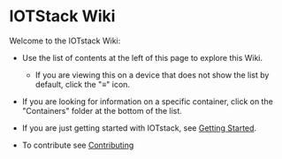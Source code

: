 # IOTStack Wiki

Welcome to the IOTstack Wiki:

* Use the list of contents at the left of this page to explore this Wiki.

	- If you are viewing this on a device that does not show the list by default, click the "≡" icon.

* If you are looking for information on a specific container, click on the "Containers" folder at the bottom of the list.

* If you are just getting started with IOTstack, see [Getting Started](Basic_setup/).

* To contribute see [Contributing](Developers/)
